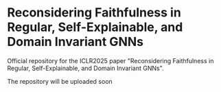 # Reconsidering Faithfulness in Regular, Self-Explainable, and Domain Invariant GNNs
Official repository for the ICLR2025 paper "Reconsidering Faithfulness in Regular, Self-Explainable, and Domain Invariant GNNs".

The repository will be uploaded soon
